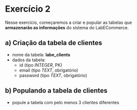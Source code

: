 # Exercício 2
Nesse exercício, começaremos a criar e popular as tabelas que **armazenarão as informações** do sistema do LabECommerce.


## a) Criação da tabela de **clientes**
- nome da tabela: **labe_clients**
- dados da tabela:
  - id (tipo *INTEGER*, PK)
  - email (tipo *TEXT*, obrigatório)
  - password (tipo *TEXT*, obrigatório)


## b) Populando a tabela de **clientes**
- popule a tabela com pelo menos 3 clientes diferentes